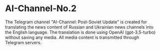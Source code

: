 # AI-Channel-No.2

The Telegram channel "AI-Channel: Post-Soviet Update" is created for translating the news content of Russian and Ukrainian news channels into the English language. The translation is done using OpenAI (gpt-3.5-turbo) without saving any media. All media content is transmitted through Telegram servers.
